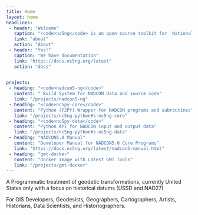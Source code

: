```yaml
---
title: Home
layout: home
headlines: 
 - header: "Welcome"
   caption: "<code>nc5ng</code> is an open source toolkit for  National Geodetic Survey data"
   link: "about"
   action: "About"
 - header: "Yes!"
   caption: "We have documentation"
   link: "https://docs.nc5ng.org/latest"
   action: "docs"
 

projects:
 - heading: "<code>nadcon5-ng</code>"
   content: " Build System for NADCON data and source code"
   link: "/projects/nadcon5-ng"
 - heading: "<code>nc5py-core</code>"
   content: "Python (F2PY) Wrapper for NADCON programs and subroutines"
   link: "/projects/nc5ng-python#s-nc5ng-core"
 - heading: "<code>nc5py-data</code>"
   content: "Python API for NADCON input and output data"
   link: "/projects/nc5ng-python#s-nc5ng-data"
 - heading: "NADCON5.0 Manual"
   content: "Developer Manual for NADCON5.0 Core Programs"
   link: "https://docs.nc5ng.org/latest/nadcon5-manual.html"
 - heading: "gmt-docker"
   content: "Docker Image with Latest GMT Tools"
   link: "/projects/gmt-docker"
---
```



A Programmatic treatment of geodetic transformations, currently United States only with a focus on historical datums (USSD and NAD27) 

For GIS Developers, Geodesists, Geographers, Cartographers,  Artists, Historians, Data Scientists,  and Historiographers.


